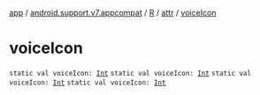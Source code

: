 [app](../../../index.md) / [android.support.v7.appcompat](../../index.md) / [R](../index.md) / [attr](index.md) / [voiceIcon](.)

# voiceIcon

`static val voiceIcon: `[`Int`](https://kotlinlang.org/api/latest/jvm/stdlib/kotlin/-int/index.html)
`static val voiceIcon: `[`Int`](https://kotlinlang.org/api/latest/jvm/stdlib/kotlin/-int/index.html)
`static val voiceIcon: `[`Int`](https://kotlinlang.org/api/latest/jvm/stdlib/kotlin/-int/index.html)
`static val voiceIcon: `[`Int`](https://kotlinlang.org/api/latest/jvm/stdlib/kotlin/-int/index.html)